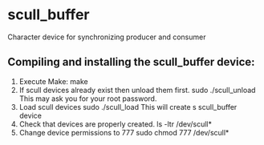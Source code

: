 # scull_buffer
Character device for synchronizing producer and consumer

Compiling and installing the scull_buffer device:
--------------------------------------------------
1. Execute Make:
   make
2. If scull devices already exist then unload them first.
   sudo ./scull_unload
   This may ask you for your root password.
3. Load scull devices
   sudo ./scull_load
   This will create s scull_buffer device
4. Check that devices are properly created.
   ls -ltr /dev/scull*
5. Change device permissions to 777
   sudo chmod 777 /dev/scull*
